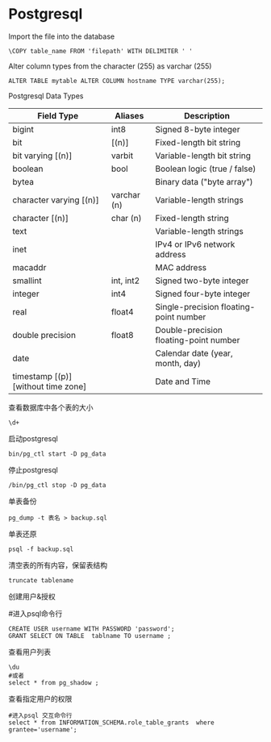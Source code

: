 # Postgresql

Import the file into the database

```
\COPY table_name FROM 'filepath' WITH DELIMITER ' '
```

Alter column types from the character (255) as varchar (255)

```
ALTER TABLE mytable ALTER COLUMN hostname TYPE varchar(255);
```

Postgresql Data Types

|Field Type	|Aliases	| Description |
|-- |-- |-- |
|bigint	|int8	|Signed 8-byte integer
|bit |[(n)]		|Fixed-length bit string
|bit varying [(n)]	|varbit	|Variable-length bit string
|boolean	|bool	|Boolean logic (true / false)
|bytea	|	|Binary data ("byte array")
|character varying [(n)]|	varchar (n)	|Variable-length strings
|character [(n)]	|char (n)	|Fixed-length string
|text		||Variable-length strings
|inet		||IPv4 or IPv6 network address
|macaddr	||	MAC address
|smallint	|int, int2	|Signed two-byte integer
|integer	|int4	|Signed four-byte integer
|real	|float4	|Single-precision floating-point number
|double precision	|float8	|Double-precision floating-point number
|date		||Calendar date (year, month, day)
|timestamp [(p)] [without time zone]	||	Date and Time

查看数据库中各个表的大小

`\d+`

启动postgresql

`bin/pg_ctl start -D pg_data`

停止postgresql

`/bin/pg_ctl stop -D pg_data`

单表备份

`pg_dump -t 表名 > backup.sql`

单表还原

`psql -f backup.sql`

清空表的所有内容，保留表结构

`truncate tablename`

创建用户&授权

#进入psql命令行
```
CREATE USER username WITH PASSWORD 'password';
GRANT SELECT ON TABLE  tablname TO username ;
```

查看用户列表

```
\du
#或者
select * from pg_shadow ;
```

查看指定用户的权限
```
#进入psql 交互命令行
select * from INFORMATION_SCHEMA.role_table_grants  where grantee='username';
```